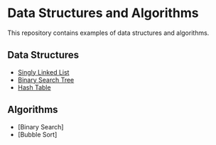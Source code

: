 # Data Structures and Algorithms

This repository contains examples of data structures and algorithms.

## Data Structures
- [Singly Linked List](https://github.com/joshua-robison/Data-Structures-and-Algorithms/blob/main/src/data-structures/linked-list.js)
- [Binary Search Tree](https://github.com/joshua-robison/Data-Structures-and-Algorithms/blob/main/src/data-structures/binary-search-tree.js)
- [Hash Table](https://github.com/joshua-robison/Data-Structures-and-Algorithms/blob/main/src/data-structures/hash-table.js)

## Algorithms
- [Binary Search]
- [Bubble Sort]
